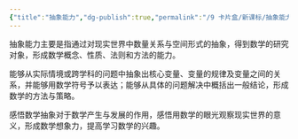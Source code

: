 ```yaml
---
{"title":"抽象能力","dg-publish":true,"permalink":"/9 卡片盒/新课标/抽象能力/","dgPassFrontmatter":true,"noteIcon":""}
---
```



抽象能力主要是指通过对现实世界中数量关系与空间形式的抽象，得到数学的研究对象，形成数学概念、性质、法则和方法的能力。

能够从实际情境或跨学科的问题中抽象出核心变量、变量的规律及变量之间的关系，并能够用数学符号予以表达；能够从具体的问题解决中概括出一般结论，形成数学的方法与策略。

感悟数学抽象对于数学产生与发展的作用，感悟用数学的眼光观察现实世界的意义，形成数学想象力，提高学习数学的兴趣。